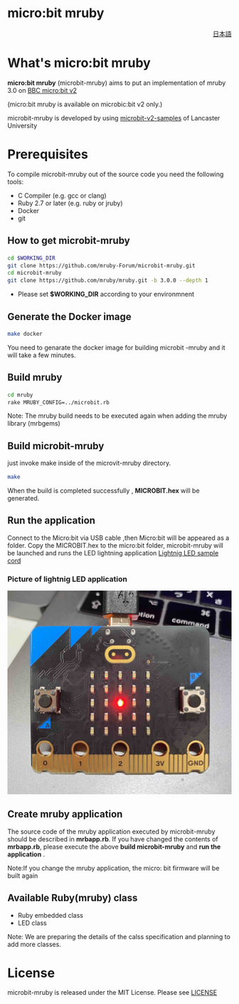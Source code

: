 # micro:bit mruby

<div align="right">
<a href="README-ja.md">日本語</a>
</div>

# What's micro:bit mruby

**micro:bit mruby** (microbit-mruby) aims to put an implementation of mruby 3.0 on [BBC micro:bit v2](https://microbit.org/)

(micro:bit mruby is available on microbic:bit v2 only.)

microbit-mruby is developed by using [microbit-v2-samples](https://github.com/lancaster-university/microbit-v2-samples) of Lancaster University

# Prerequisites
To compile microbit-mruby out of the source code you need the following tools:

- C Compiler (e.g. gcc or clang)
- Ruby 2.7 or later (e.g. ruby or jruby)
- Docker
- git

## How to get microbit-mruby

```bash
cd $WORKING_DIR
git clone https://github.com/mruby-Forum/microbit-mruby.git
cd microbit-mruby
git clone https://github.com/mruby/mruby.git -b 3.0.0 --depth 1
```
- Please set **$WORKING_DIR** according to your environmnent

## Generate the Docker image

```bash
make docker
```
You need to genarate the docker image for building microbit -mruby and it will take a few minutes.

##  Build mruby

```bash
cd mruby
rake MRUBY_CONFIG=../microbit.rb
```
Note: The mruby build needs to be executed again when adding the mruby library (mrbgems)

## Build microbit-mruby
 just invoke make inside of the microvit-mruby directory.

```bash
make
```
When the build is completed successfully , **MICROBIT.hex**  will be generated.

## Run the application
Connect to the Micro:bit via USB cable ,then Micro:bit will be appeared as a folder.
Copy the  MICROBIT.hex to the micro:bit folder, microbit-mruby will be launched and runs the LED lightning application  [Lightnig LED sample cord](mrbapp.rb)

### Picture of lightnig LED application

![L-chika](https://github.com/mruby-Forum/microbit-mruby/blob/image/img/microbit-mruby-lchika.jpg)


## Create mruby application

The source code of the mruby application executed by microbit-mruby should be described in **mrbapp.rb**.
If you have changed the contents of **mrbapp.rb**, please execute the above **build microbit-mruby** and **run the application** .

Note:If you change the mruby application, the micro: bit firmware will be built again

## Available Ruby(mruby) class
- Ruby embedded class
- LED class

Note: We are preparing the details of the calss specification and planning to add more classes.

# License

microbit-mruby is released under the MIT License. Please see [LICENSE](LICENSE)
